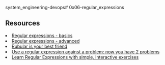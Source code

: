 system_engineering-devops# 0x06-regular_expressions

## Resources
<li><a href="/rltoken/6VeaVMaugIxcFAwA27TBdQ" target="_blank" title="Regular expressions - basics">Regular expressions - basics</a> </li>
<li><a href="/rltoken/rntjh3-3S86zt0Qy28L10w" target="_blank" title="Regular expressions - advanced">Regular expressions - advanced</a> </li>
<li><a href="/rltoken/RGkVuw1lZ_hoCCbLsiOAhg" target="_blank" title="Rubular is your best friend">Rubular is your best friend</a> </li>
<li><a href="/rltoken/Vwm8lpMUGa4x_FBtlyUQ8g" target="_blank" title="Use a regular expression against a problem: now you have 2 problems">Use a regular expression against a problem: now you have 2 problems</a> </li>
<li><a href="/rltoken/XsQ6rzS1uy-E6bnswUqIKg" target="_blank" title="Learn Regular Expressions with simple, interactive exercises">Learn Regular Expressions with simple, interactive exercises</a> </li>
